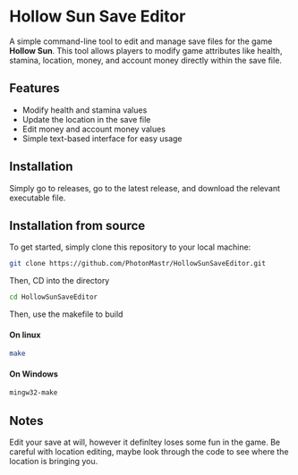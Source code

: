 # Hollow Sun Save Editor

A simple command-line tool to edit and manage save files for the game **Hollow Sun**. This tool allows players to modify game attributes like health, stamina, location, money, and account money directly within the save file.

## Features

- Modify health and stamina values
- Update the location in the save file
- Edit money and account money values
- Simple text-based interface for easy usage

## Installation
Simply go to releases, go to the latest release, and download the relevant executable file.
## Installation from source

To get started, simply clone this repository to your local machine:

```bash
git clone https://github.com/PhotonMastr/HollowSunSaveEditor.git
```
Then, CD into the directory
```bash
cd HollowSunSaveEditor
```
Then, use the makefile to build
#### On linux 

```bash
make
```
#### On Windows
```bash
mingw32-make
```

## Notes
Edit your save at will, however it definltey loses some fun in the game.
Be careful with location editing, maybe look through the code to see where the location is bringing you.
